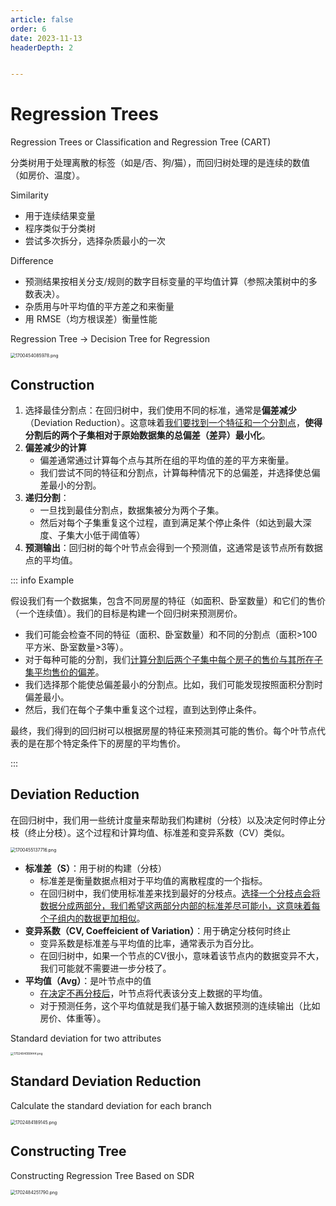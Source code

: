 ```yaml
---
article: false
order: 6
date: 2023-11-13
headerDepth: 2


---
```


# Regression Trees

Regression Trees or Classification and Regression Tree (CART)

分类树用于处理离散的标签（如是/否、狗/猫），而回归树处理的是连续的数值（如房价、温度）。

Similarity

- 用于连续结果变量
- 程序类似于分类树
- 尝试多次拆分，选择杂质最小的一次

Difference

- 预测结果按相关分支/规则的数字目标变量的平均值计算（参照决策树中的多数表决）。
- 杂质用与叶平均值的平方差之和来衡量
- 用 RMSE（均方根误差）衡量性能

Regression Tree -> Decision Tree for Regression

<img src="https://pic.hanjiaming.com.cn/2023/11/20/4dd9f5d7ac0cd.png" alt="1700454085978.png" style="zoom:50%;" />

## Construction

1. 选择最佳分割点：在回归树中，我们使用不同的标准，通常是**偏差减少**（Deviation Reduction）。这意味着<u>我们要找到一个特征和一个分割点</u>，**使得分割后的两个子集相对于原始数据集的总偏差（差异）最小化**。
2. **偏差减少的计算**
   - 偏差通常通过计算每个点与其所在组的平均值的差的平方来衡量。
   - 我们尝试不同的特征和分割点，计算每种情况下的总偏差，并选择使总偏差最小的分割。
3. **递归分割**：
   - 一旦找到最佳分割点，数据集被分为两个子集。
   - 然后对每个子集重复这个过程，直到满足某个停止条件（如达到最大深度、子集大小低于阈值等）
4. **预测输出**：回归树的每个叶节点会得到一个预测值，这通常是该节点所有数据点的平均值。

::: info Example

假设我们有一个数据集，包含不同房屋的特征（如面积、卧室数量）和它们的售价（一个连续值）。我们的目标是构建一个回归树来预测房价。

- 我们可能会检查不同的特征（面积、卧室数量）和不同的分割点（面积>100平方米、卧室数量>3等）。
- 对于每种可能的分割，我们<u>计算分割后两个子集中每个房子的售价与其所在子集平均售价的偏差</u>。
- 我们选择那个能使总偏差最小的分割点。比如，我们可能发现按照面积分割时偏差最小。
- 然后，我们在每个子集中重复这个过程，直到达到停止条件。

最终，我们得到的回归树可以根据房屋的特征来预测其可能的售价。每个叶节点代表的是在那个特定条件下的房屋的平均售价。

:::

## Deviation Reduction

在回归树中，我们用一些统计度量来帮助我们构建树（分枝）以及决定何时停止分枝（终止分枝）。这个过程和计算均值、标准差和变异系数（CV）类似。

<img src="https://pic.hanjiaming.com.cn/2023/11/20/350c68e0379d3.png" alt="1700455137716.png" style="zoom:50%;" />

- **标准差（S）**：用于树的构建（分枝）
  - 标准差是衡量数据点相对于平均值的离散程度的一个指标。
  - 在回归树中，我们使用标准差来找到最好的分枝点。<u>选择一个分枝点会将数据分成两部分，我们希望这两部分内部的标准差尽可能小，这意味着每个子组内的数据更加相似</u>。
- **变异系数（CV, Coeffeicient of Variation）**：用于确定分枝何时终止
  - 变异系数是标准差与平均值的比率，通常表示为百分比。
  - 在回归树中，如果一个节点的CV很小，意味着该节点内的数据变异不大，我们可能就不需要进一步分枝了。
- **平均值（Avg）**：是叶节点中的值
  - <u>在决定不再分枝后</u>，叶节点将代表该分支上数据的平均值。
  - 对于预测任务，这个平均值就是我们基于输入数据预测的连续输出（比如房价、体重等）。

Standard deviation for two attributes

<img src="https://pic.hanjiaming.com.cn/2023/12/14/c82d5902e33c5.png" alt="1702484088444.png" style="zoom: 33%;" />

 

## Standard Deviation Reduction

Calculate the standard deviation for each branch

<img src="https://pic.hanjiaming.com.cn/2023/12/14/6f95029a1f7f0.png" alt="1702484189145.png" style="zoom:50%;" />

## Constructing Tree

Constructing Regression Tree Based on SDR

<img src="https://pic.hanjiaming.com.cn/2023/12/14/48ae1bd5a84c8.png" alt="1702484251790.png" style="zoom: 50%;" />

